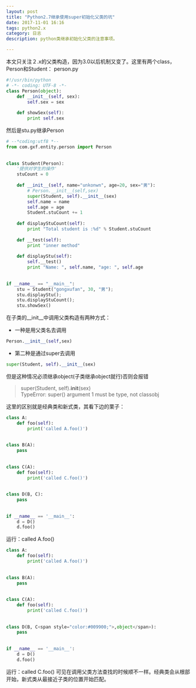 ```yaml
---
layout: post
title: "Python2.7继承使用super初始化父类的坑"
date: 2017-11-01 16:16
tags: python2.x
category: 日志
description: python类继承初始化父类的注意事项。

---
```

本文只关注２.x的父类构造，因为3.0以后机制又变了。这里有两个class，Person和Student：
person.py
```python
#!/usr/bin/python  
# -*- coding: UTF-8 -*-  
class Person(object):  
    def __init__(self, sex):  
        self.sex = sex  
  
    def showSex(self):  
        print self.sex  
```
然后是stu.py继承Person
```python
# --*coding:utf8 *--  
from com.gxf.entity.person import Person  
  
  
class Student(Person):  
    '提供对学生的操作'  
    stuCount = 0  
  
    def __init__(self, name="unkonwn", age=20, sex="男"):  
        # Person.__init__(self,sex)  
        super(Student, self).__init__(sex)  
        self.name = name  
        self.age = age  
        Student.stuCount += 1  
  
    def displayStuCount(self):  
        print "Total student is :%d" % Student.stuCount  
  
    def __test(self):  
        print "inner method"  
  
    def displayStu(self):  
        self.__test()  
        print "Name: ", self.name, "age: ", self.age  
  
  
if __name__ == "__main__":  
    stu = Student("gongxufan", 30, "男");  
    stu.displayStu();  
    stu.displayStuCount();  
    stu.showSex()  
```
在子类的__init__中调用父类构造有两种方式：
- 一种是用父类名去调用
```python
Person.__init__(self,sex)  
```
- 第二种是通过super去调用
```python
super(Student, self).__init__(sex)

```
但是这种情况必须继承object(子类继承object就行)否则会报错
>super(Student, self).__init__(sex)  
 TypeError: super() argument 1 must be type, not classobj
  

这里的区别就是经典类和新式类，其看下边的栗子：
```python
class A:  
    def foo(self):  
        print('called A.foo()')  
  
  
class B(A):  
    pass  
  
  
class C(A):  
    def foo(self):  
        print('called C.foo()')  
  
  
class D(B, C):  
    pass  
  
  
if __name__ == '__main__':  
    d = D()  
    d.foo()  

```
运行：called A.foo()
```python
class A:  
    def foo(self):  
        print('called A.foo()')  
  
  
class B(A):  
    pass  
  
  
class C(A):  
    def foo(self):  
        print('called C.foo()')  
  
  
class D(B, C<span style="color:#009900;">,object</span>):  
    pass  
  
  
if __name__ == '__main__':  
    d = D()  
    d.foo() 
```
运行：called C.foo()
可见在调用父类方法查找的时候顺不一样。经典类会从根部开始，新式类从最接近子类的位置开始匹配。
